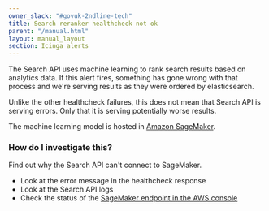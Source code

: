 ```yaml
---
owner_slack: "#govuk-2ndline-tech"
title: Search reranker healthcheck not ok
parent: "/manual.html"
layout: manual_layout
section: Icinga alerts
---
```


The Search API uses machine learning to rank search results based on
analytics data.  If this alert fires, something has gone wrong with
that process and we're serving results as they were ordered by
elasticsearch.

Unlike the other healthcheck failures, this does not mean that Search
API is serving errors.  Only that it is serving potentially worse
results.

The machine learning model is hosted in [Amazon SageMaker][aws-sagemaker].

### How do I investigate this?

Find out why the Search API can't connect to SageMaker.

- Look at the error message in the healthcheck response
- Look at the Search API logs
- Check the status of the [SageMaker endpoint in the AWS console][sagemaker-endpoint]

[aws-sagemaker]: https://aws.amazon.com/sagemaker/
[sagemaker-endpoint]: https://eu-west-1.console.aws.amazon.com/sagemaker/home?region=eu-west-1#/endpoints/govuk-production-search-ltr-endpoint
